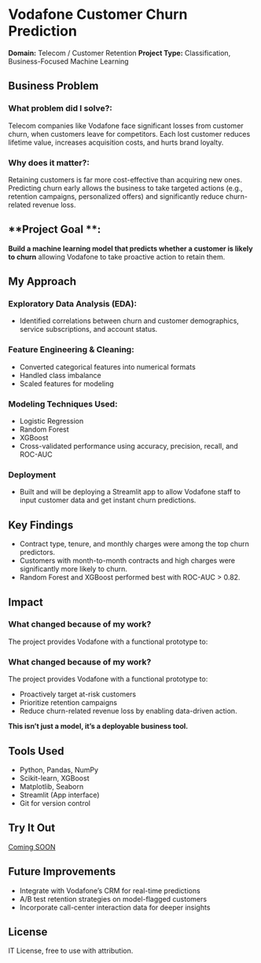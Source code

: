 # Vodafone Customer Churn Prediction
**Domain:** Telecom / Customer Retention
**Project Type:** Classification, Business-Focused Machine Learning

## **Business Problem**

### **What problem did I solve?**:

Telecom companies like Vodafone face significant losses from customer churn, when customers leave for competitors. Each lost customer reduces lifetime value, increases acquisition costs, and hurts brand loyalty.

### **Why does it matter?**:
Retaining customers is far more cost-effective than acquiring new ones. Predicting churn early allows the business to take targeted actions (e.g., retention campaigns, personalized offers) and significantly reduce churn-related revenue loss.

## **Project Goal **:
**Build a machine learning model that predicts whether a customer is likely to churn** allowing Vodafone to take proactive action to retain them.

## **My Approach**
### **Exploratory Data Analysis (EDA):**
   -  Identified correlations between churn and customer demographics, service subscriptions, and account status.
### **Feature Engineering & Cleaning:**
  - Converted categorical features into numerical formats
  - Handled class imbalance
  - Scaled features for modeling
### **Modeling Techniques Used:**
  - Logistic Regression
  - Random Forest
  - XGBoost
  - Cross-validated performance using accuracy, precision, recall, and ROC-AUC
### **Deployment**
  - Built and will be deploying a Streamlit app to allow Vodafone staff to input customer data and get instant churn predictions.
## **Key Findings**
 - Contract type, tenure, and monthly charges were among the top churn predictors.
 - Customers with month-to-month contracts and high charges were significantly more likely to churn.
 - Random Forest and XGBoost performed best with ROC-AUC > 0.82.
## **Impact**
###  What changed because of my work?
The project provides Vodafone with a functional prototype to:
### What changed because of my work?
The project provides Vodafone with a functional prototype to:
 - Proactively target at-risk customers
 - Prioritize retention campaigns
 - Reduce churn-related revenue loss by enabling data-driven action.

**This isn’t just a model, it’s a deployable business tool.**
## **Tools Used** 
- Python, Pandas, NumPy
- Scikit-learn, XGBoost
- Matplotlib, Seaborn
- Streamlit (App interface)
- Git for version control
## **Try It Out** 
 [Coming SOON](LINK)
## **Future Improvements**
- Integrate with Vodafone’s CRM for real-time predictions
- A/B test retention strategies on model-flagged customers
- Incorporate call-center interaction data for deeper insights
  
## **License**
IT License, free to use with attribution.




